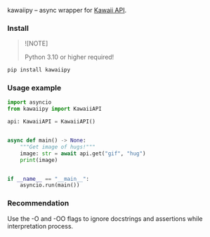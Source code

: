 kawaiipy – async wrapper for [Kawaii API](https://kawaii.red/).

### Install
> ![NOTE]
> 
> Python 3.10 or higher required!

```py
pip install kawaiipy
```

### Usage example
```py
import asyncio
from kawaiipy import KawaiiAPI

api: KawaiiAPI = KawaiiAPI()


async def main() -> None:
    """Get image of hugs!"""
    image: str = await api.get("gif", "hug")
    print(image)


if __name__ == "__main__":
    asyncio.run(main())

```

### Recommendation
Use the -O and -OO flags to ignore docstrings and assertions while interpretation process.
